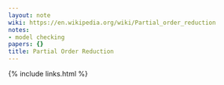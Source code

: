 ```yaml
---
layout: note
wiki: https://en.wikipedia.org/wiki/Partial_order_reduction
notes:
- model checking
papers: {}
title: Partial Order Reduction
---
```

{% include links.html %}
